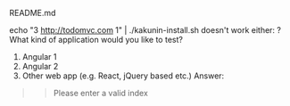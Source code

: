 README.md

echo "3 http://todomvc.com 1" | ./kakunin-install.sh
doesn't work either:
? What kind of application would you like to test? 
  1) Angular 1
  2) Angular 2
  3) Other web app (e.g. React, jQuery based etc.)
  Answer: 
>> Please enter a valid index


